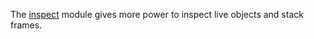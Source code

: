The [inspect](https://docs.python.org/3/library/inspect.html) module gives more
power to inspect live objects and stack frames.
